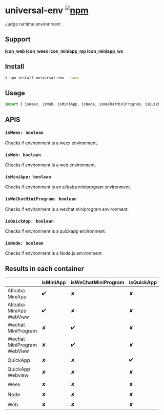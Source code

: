# universal-env [![npm](https://img.shields.io/npm/v/universal-env.svg)](https://www.npmjs.com/package/universal-env)

Judge runtime environment

## Support
__icon_web__ __icon_weex__ __icon_miniapp_mp__ __icon_miniapp_wx__

## Install
```bash
$ npm install universal-env --save
```

## Usage
```javascript
import { isWeex, isWeb, isMiniApp, isNode, isWeChatMiniProgram, isQuickApp } from 'universal-env';

```

## APIS
### `isWeex: boolean`
Checks if environment is a weex environment.

### `isWeb: boolean`
Checks if environment is a web environment.

### `isMiniApp: boolean`
Checks if environment is an alibaba miniprogram environment.

### `isWeChatMiniProgram: boolean`
Checks if environment is a wechat miniprogram environment.

### `isQuickApp: boolean`
Checks if environment is a quickapp environment.

### `isNode: boolean`
Checks if environment is a Node.js environment.

## Results in each container

|                              | isMiniApp | isWeChatMiniProgram | isQuickApp | isWeb | isWeex | isNode |
| ---------------------------- | --------- | ------------------- | ---------- | ----- | ------ | ------ |
| Alibaba MiniApp              | ✔️         | ✘                   | ✘          | ✘     | ✘      | ✘      |
| Alibaba MiniApp WebView      | ✔️         | ✘                   | ✘          | ✔️     | ✘      | ✘      |
| Wechat MiniProgram           | ✘         | ✔️                   | ✘          | ✘     | ✘      | ✘      |
| Wechat MiniProgram WebView   | ✘         | ✔️                   | ✘          | ✔️     | ✘      | ✘      |
| QuickApp                     | ✘         | ✘                   | ✔️           | ✘     | ✘      | ✘      |
| QuickApp Webview             | ✘         | ✘                   | ✘           | ✔️     | ✘      | ✘      |
| Weex                         | ✘         | ✘                   | ✘           | ✘     | ✔️      | ✘      |
| Node                         | ✘         | ✘                   | ✘           | ✘     | ✘      | ✔️      |
| Web                          | ✘         | ✘                   | ✘           | ✔️     | ✘      | ✘      |


